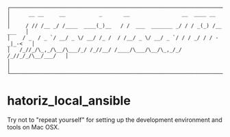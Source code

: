 ```
┌────────────────────────────────────────────────────────────────────────────┐
│      __ __     __           _       __                 __  ____ __         │
│     / // /__ _/ /____  ____(_)__   / /  ___  _______ _/ / / _(_) /__ ___   │
│    / _  / _ `/ __/ _ \/ __/ /_ /  / /__/ _ \/ __/ _ `/ / / _/ / / -_|_-<   │
│   /_//_/\_,_/\__/\___/_/ /_//__/ /____/\___/\__/\_,_/_/ /_//_/_/\__/___/   │
│                                                                            │
└────────────────────────────────────────────────────────────────────────────┘
```
# hatoriz_local_ansible
Try not to "repeat yourself" for setting up the development environment and tools on Mac OSX.
